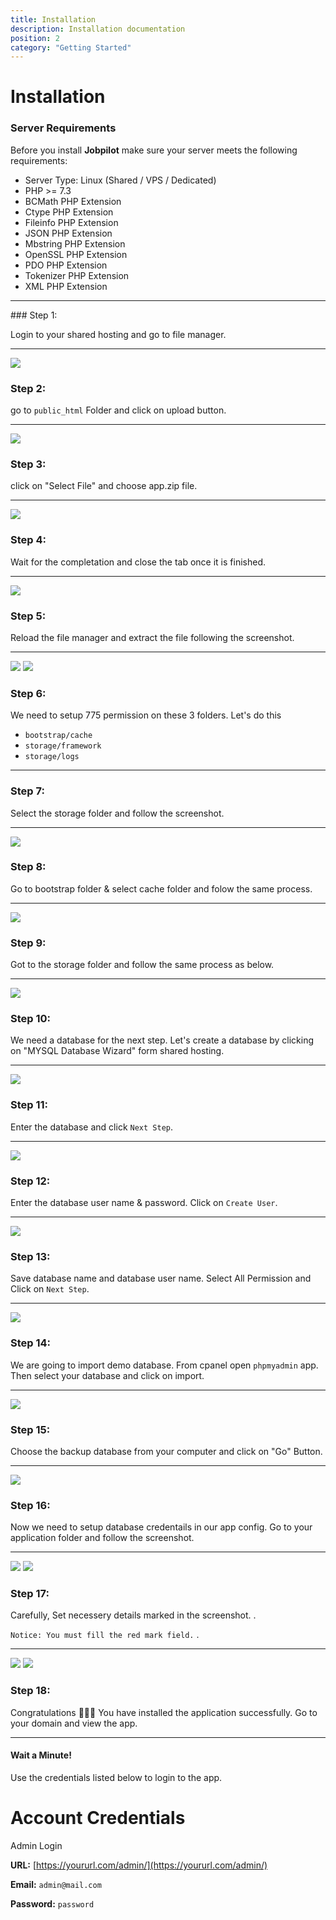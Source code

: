 ```yaml
---
title: Installation
description: Installation documentation
position: 2
category: "Getting Started"
---
```


# Installation

### Server Requirements

Before you install **Jobpilot** make sure your server meets the following requirements:

- Server Type: Linux (Shared / VPS / Dedicated)
- PHP >= 7.3
- BCMath PHP Extension
- Ctype PHP Extension
- Fileinfo PHP Extension
- JSON PHP Extension
- Mbstring PHP Extension
- OpenSSL PHP Extension
- PDO PHP Extension
- Tokenizer PHP Extension
- XML PHP Extension
---

<hightlight-block>
<template>

# Hosting Recommendation

We recommend you to setup this application on cloud server. Cloud server is great for SPA, in terms of speed, security and scalibitly.

We recommend Digitalocean, Vultr, Linode and AWS

[Bluehost Shared Hosting](https://www.bluehost.com/track/webzakir/)
[Digitalocean Cloud Hosting](https://m.do.co/c/44ed55706f71)

</template>
</hightlight-block>
### Step 1:

Login to your shared hosting and go to file manager.

---

![](/docs/jobpilot/install/s1.png)

### Step 2:

go to `public_html` Folder and click on upload button.

---

![](/docs/jobpilot/install/s2.png)

### Step 3:

click on "Select File" and choose app.zip file.

---

![](/docs/jobpilot/install/s3.png)

### Step 4:

Wait for the completation and close the tab once it is finished.

---

![](/docs/jobpilot/install/s4.png)

### Step 5:

Reload the file manager and extract the file following the screenshot.

---

![](/docs/jobpilot/install/s5.png) ![](/docs/jobpilot/install/s5_2.png)

### Step 6:

We need to setup 775 permission on these 3 folders. Let's do this

- `bootstrap/cache`
- `storage/framework`
- `storage/logs`

---

### Step 7:

Select the storage folder and follow the screenshot.

---

![](/docs/jobpilot/install/s7.png)

### Step 8:

Go to bootstrap folder & select cache folder and folow the same process.

---

![](/docs/jobpilot/install/s8.png)

### Step 9:

Got to the storage folder and follow the same process as below.

---

![](/docs/jobpilot/install/s9.png)

### Step 10:

We need a database for the next step. Let's create a database by clicking on "MYSQL Database Wizard" form shared hosting.

---

![](/docs/jobpilot/install/s11.png)

### Step 11:

Enter the database and click `Next Step`.

---

![](/docs/jobpilot/install/s12.png)

### Step 12:

Enter the database user name & password. Click on `Create User`.

---

![](/docs/jobpilot/install/s13.png)

### Step 13:

Save database name and database user name. Select All Permission and Click on `Next Step`.

---

![](/docs/jobpilot/install/s14.png)

### Step 14:

We are going to import demo database. From cpanel open `phpmyadmin` app. Then select your database and click on import.

---

![](/docs/jobpilot/install/s18.png)

### Step 15:

Choose the backup database from your computer and click on "Go" Button.

---

![](/docs/jobpilot/install/s19.png)

### Step 16:

Now we need to setup database credentails in our app config. Go to your application folder and follow the screenshot.

---

![](/docs/jobpilot/install/s15.png) ![](/docs/jobpilot/install/s16.png)

### Step 17:

Carefully, Set necessery details marked in the screenshot. .

`Notice: You must fill the red mark field.` .

---

![](/docs/jobpilot/install/s17.png) ![](/docs/jobpilot/install/s20.png)

### Step 18:

Congratulations 🎉🎉🎉 You have installed the application successfully. Go to your domain and view the app.

---

#### Wait a Minute!

Use the credentials listed below to login to the app.

# Account Credentials

Admin Login

**URL:** [https://yoururl.com/admin/](https://yoururl.com/admin/)

**Email:** `admin@mail.com`

**Password:** `password`


